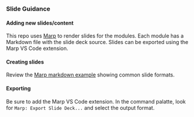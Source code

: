 ### Slide Guidance

#### Adding new slides/content

This repo uses [Marp](https://marp.app) to render slides for the modules. Each module has a Markdown file with the slide deck source. Slides can be exported using the Marp VS Code extension. 

#### Creating slides

Review the [Marp markdown example](./_examples/marp-example.md) showing common slide formats.

#### Exporting

Be sure to add the Marp VS Code extension. In the command palatte, look for `Marp: Export Slide Deck...` and select the output format.